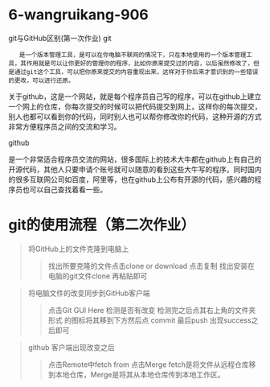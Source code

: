 # 6-wangruikang-906
git与GitHub区别(第一次作业)
git     

       是一个版本管理工具，是可以在你电脑不联网的情况下，只在本地使用的一个版本管理工具，其作用就是可以让你更好的管理你的程序，比如你原来提交过的内容，以后虽然修改了，但是通过git这个工具，可以把你原来提交的内容重现出来，这样对于你后来才意识到的一些错误的更改，可以进行还原。

关于github，这是一个网站，就是每个程序员自己写的程序，可以在github上建立一个网上的仓库，你每次提交的时候可以把代码提交到网上，这样你的每次提交，别人也都可以看到你的代码，同时别人也可以帮你修改你的代码，这种开源的方式非常方便程序员之间的交流和学习。 

github

是一个非常适合程序员交流的网站，很多国际上的技术大牛都在github上有自己的开源代码，其他人只要申请个账号就可以随意的看到这些大牛写的程序。同时国内的很多互联网公司如百度，阿里等，也在github上公布有开源的代码，感兴趣的程序员也可以自己查找着看一些。


# git的使用流程（第二次作业）
 >将GitHub上的文件克隆到电脑上
>>找出所要克隆的文件点击clone or download 点击复制
找出安装在电脑的git文件clone 再粘贴即可
 
 >将电脑文件的改变同步到GitHub客户端
 >>点击Git GUI Here 检测是否有改变
 >检测完之后点其右上角的文件夹形式  的图标将其移到下方然后点
commit 最后push 出现success之后即可

>github 客户端出现改变之后
>> 点击Remote中fetch from
点击Merge
fetch是将文件从远程仓库移到本地仓库，Merge是将其从本地仓库传到本地工作区。

